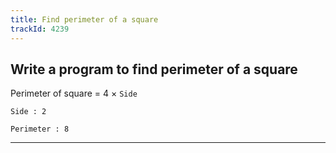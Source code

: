 ```yaml
---
title: Find perimeter of a square
trackId: 4239
---
```


## Write a program to find perimeter of a square

Perimeter of square = 4 × `Side`

```
Side : 2

Perimeter : 8
```

---
